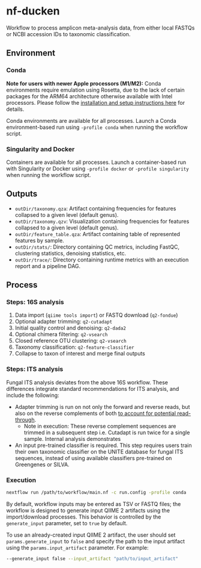 # nf-ducken 
Workflow to process amplicon meta-analysis data, from either local FASTQs or NCBI accession IDs to taxonomic classification.

## Environment

### Conda

**Note for users with newer Apple processors (M1/M2):** Conda environments require emulation using Rosetta, due to the lack of certain packages for the ARM64 architecture otherwise available with Intel processors. Please follow the [installation and setup instructions here](https://support.apple.com/en-us/HT211861) for details.

Conda environments are available for all processes. Launch a Conda environment-based run using `-profile conda` when running the workflow script.

### Singularity and Docker

Containers are available for all processes. Launch a container-based run with Singularity or Docker using `-profile docker` or `-profile singularity` when running the workflow script.

## Outputs

* `outDir/taxonomy.qza`: Artifact containing frequencies for features collapsed to a given level (default genus).
* `outDir/taxonomy.qzv`: Visualization containing frequencies for features collapsed to a given level (default genus).
* `outDir/feature_table.qza`: Artifact containing table of represented features by sample.
* `outDir/stats/`: Directory containing QC metrics, including FastQC, clustering statistics, denoising statistics, etc.
* `outDir/trace/`: Directory containing runtime metrics with an execution report and a pipeline DAG.

## Process

### Steps: 16S analysis

1. Data import (`qiime tools import`) or FASTQ download (`q2-fondue`)
2. Optional adapter trimming: `q2-cutadapt`
3. Initial quality control and denoising: `q2-dada2`
4. Optional chimera filtering: `q2-vsearch`
5. Closed reference OTU clustering: `q2-vsearch` 
6. Taxonomy classification: `q2-feature-classifier`
7. Collapse to taxon of interest and merge final outputs

### Steps: ITS analysis

Fungal ITS analysis deviates from the above 16S workflow. These differences integrate standard recommendations for ITS analysis, and include the following:
* Adapter trimming is run on not only the forward and reverse reads, but also on the reverse complements of both [to account for potential read-through](https://forum.qiime2.org/t/fungal-its-analysis-tutorial/7351).
  * Note in execution: These reverse complement sequences are trimmed in a subsequent step i.e. Cutadapt is run twice for a single sample. Internal analysis demonstrates 
* An input pre-trained classifier is required. This step requires users train their own taxonomic classifier on the UNITE database for fungal ITS sequences, instead of using available classifiers pre-trained on Greengenes or SILVA.

### Execution

```bash
nextflow run /path/to/workflow/main.nf -c run.config -profile conda
```

By default, workflow inputs may be entered as TSV or FASTQ files; the workflow is designed to generate input QIIME 2 artifacts using the import/download processes. This behavior is controlled by the `generate_input` parameter, set to `true` by default.

To use an already-created input QIIME 2 artifact, the user should set `params.generate_input` to `false` and specify the path to the input artifact using the `params.input_artifact` parameter. For example:

```bash
--generate_input false --input_artifact "path/to/input_artifact"
```
